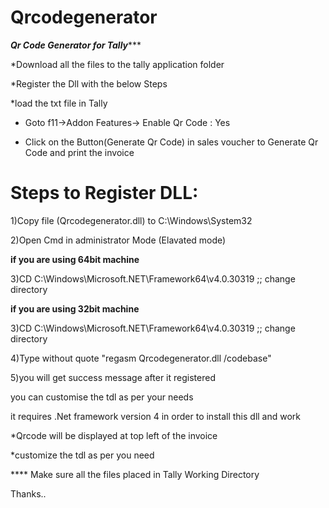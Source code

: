 # Qrcodegenerator
*********Qr Code Generator for Tally************


*Download all the files to the tally application folder

*Register the Dll with the below Steps

*load the txt file in Tally 

* Goto f11->Addon Features-> Enable Qr Code : Yes

* Click on the  Button(Generate Qr Code) in sales voucher to Generate Qr Code and print the invoice


# Steps to Register DLL:


1)Copy file (Qrcodegenerator.dll) to C:\Windows\System32

2)Open Cmd in administrator Mode (Elavated mode)

**if you are using 64bit machine** 

3)CD C:\Windows\Microsoft.NET\Framework64\v4.0.30319 ;; change directory

**if you are using 32bit machine**

3)CD C:\Windows\Microsoft.NET\Framework64\v4.0.30319 ;; change directory

4)Type without quote "regasm Qrcodegenerator.dll /codebase"

5)you will get success message after it registered

you can customise the tdl as per your needs

it requires .Net framework version 4 in order to install this dll and work

*Qrcode will be displayed at top left of the invoice

*customize the tdl as per you need

**** Make sure all the files placed in Tally Working Directory

Thanks..
